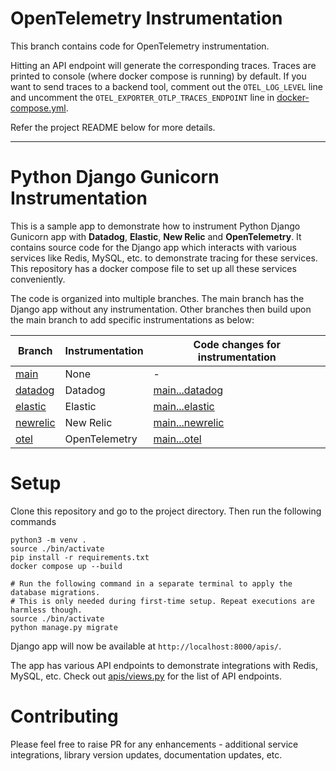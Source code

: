 # OpenTelemetry Instrumentation

This branch contains code for OpenTelemetry instrumentation.

Hitting an API endpoint will generate the corresponding traces. Traces are printed to console (where docker compose is running) by default. If you want to send traces to a backend tool, comment out the `OTEL_LOG_LEVEL` line and uncomment the `OTEL_EXPORTER_OTLP_TRACES_ENDPOINT` line in [docker-compose.yml](docker-compose.yml).

Refer the project README below for more details.

---

# Python Django Gunicorn Instrumentation

This is a sample app to demonstrate how to instrument Python Django Gunicorn app with **Datadog**, **Elastic**, **New Relic** and **OpenTelemetry**. It contains source code for the Django app which interacts with various services like Redis, MySQL, etc. to demonstrate tracing for these services. This repository has a docker compose file to set up all these services conveniently.

The code is organized into multiple branches. The main branch has the Django app without any instrumentation. Other branches then build upon the main branch to add specific instrumentations as below:

| Branch                                                                                         | Instrumentation | Code changes for instrumentation                                                                                |
| ---------------------------------------------------------------------------------------------- | --------------- | --------------------------------------------------------------------------------------------------------------- |
| [main](https://github.com/cubeapm/sample_app_python_django_gunicorn/tree/main)         | None            | -                                                                                                               |
| [datadog](https://github.com/cubeapm/sample_app_python_django_gunicorn/tree/datadog) | Datadog       | [main...datadog](https://github.com/cubeapm/sample_app_python_django_gunicorn/compare/main...datadog) |
| [elastic](https://github.com/cubeapm/sample_app_python_django_gunicorn/tree/elastic) | Elastic       | [main...elastic](https://github.com/cubeapm/sample_app_python_django_gunicorn/compare/main...elastic) |
| [newrelic](https://github.com/cubeapm/sample_app_python_django_gunicorn/tree/newrelic) | New Relic       | [main...newrelic](https://github.com/cubeapm/sample_app_python_django_gunicorn/compare/main...newrelic) |
| [otel](https://github.com/cubeapm/sample_app_python_django_gunicorn/tree/otel)         | OpenTelemetry   | [main...otel](https://github.com/cubeapm/sample_app_python_django_gunicorn/compare/main...otel)         |

# Setup

Clone this repository and go to the project directory. Then run the following commands

```
python3 -m venv .
source ./bin/activate
pip install -r requirements.txt
docker compose up --build

# Run the following command in a separate terminal to apply the database migrations.
# This is only needed during first-time setup. Repeat executions are harmless though.
source ./bin/activate
python manage.py migrate
```

Django app will now be available at `http://localhost:8000/apis/`.

The app has various API endpoints to demonstrate integrations with Redis, MySQL, etc. Check out [apis/views.py](apis/views.py) for the list of API endpoints.

# Contributing

Please feel free to raise PR for any enhancements - additional service integrations, library version updates, documentation updates, etc.
